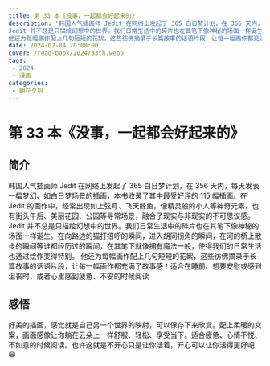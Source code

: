 ```yaml
---
title: 第 33 本《没事，一起都会好起来的》
description: '韩国人气插画师 Jedit 在网络上发起了 365 白日梦计划，在 356 天内，每天发表一幅梦幻、如白日梦场景的插画，本书收录了其中最受好评的 115 幅插画。在 Jedit 的画作中，经常出现如上弦月、飞天鲸鱼，像精灵般的小人等神奇元素，也有街头午后、美丽花园、公园等寻常场景，融合了现实与非现实的不可思议感。
Jedit 并不总是只描绘幻想中的世界。我们日常生活中的碎片也在其笔下像神秘的场面一样诞生。在向路边的猫打招呼的瞬间，进入胡同拐角的瞬间，在河的桥上散步的瞬间等谁都经历过的瞬间，在其笔下就像拥有魔法一般，使得我们的日常生活也通过绘作变得特别。
他还为每幅画作配上几句短短的花絮，这些彷佛摘录于长篇故事的话语片段，让每一幅画作都充满了故事感！适合在睡前、想要安慰或感到沮丧时，或者心里感到疲惫、不安的时候阅读'
date: 2024-02-04 20:00:00
cover: /read-book/2024/33th.webp
tags:
 - 2024
 - 漫画
categories:
 - 朝花夕拾
---
```

# 第 33 本《没事，一起都会好起来的》

## 简介
韩国人气插画师 Jedit 在网络上发起了 365 白日梦计划，在 356 天内，每天发表一幅梦幻、如白日梦场景的插画，本书收录了其中最受好评的 115 幅插画。在 Jedit 的画作中，经常出现如上弦月、飞天鲸鱼，像精灵般的小人等神奇元素，也有街头午后、美丽花园、公园等寻常场景，融合了现实与非现实的不可思议感。
Jedit 并不总是只描绘幻想中的世界。我们日常生活中的碎片也在其笔下像神秘的场面一样诞生。在向路边的猫打招呼的瞬间，进入胡同拐角的瞬间，在河的桥上散步的瞬间等谁都经历过的瞬间，在其笔下就像拥有魔法一般，使得我们的日常生活也通过绘作变得特别。
他还为每幅画作配上几句短短的花絮，这些彷佛摘录于长篇故事的话语片段，让每一幅画作都充满了故事感！适合在睡前、想要安慰或感到沮丧时，或者心里感到疲惫、不安的时候阅读

## 感悟
好美的插画，感觉就是自己另一个世界的映射，可以保存下来欣赏。配上柔暖的文案，画面感像让你躺在云朵上一样舒服、轻松、享受当下。适合疲惫、心情不悦、不如意的时候阅读。也许这就是不开心只是让你活着，开心可以让你活得更好吧😁
